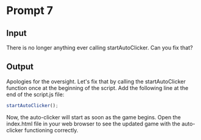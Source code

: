 # Prompt 7
## Input
There is no longer anything ever calling startAutoClicker. Can you fix that?

## Output
Apologies for the oversight. Let's fix that by calling the startAutoClicker function once at the beginning of the script. Add the following line at the end of the script.js file:

```javascript
startAutoClicker();
```

Now, the auto-clicker will start as soon as the game begins. Open the index.html file in your web browser to see the updated game with the auto-clicker functioning correctly.